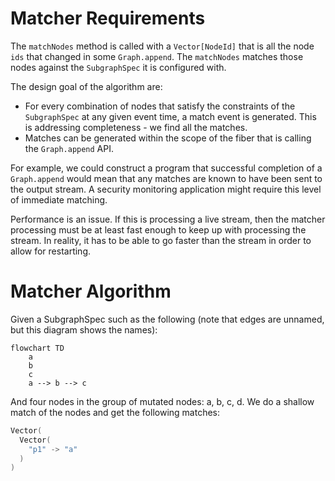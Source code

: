 # Matcher Requirements

The `matchNodes` method is called with a `Vector[NodeId]` that is all the node `ids` that changed in some
`Graph.append`.
The `matchNodes` matches those nodes against the `SubgraphSpec` it is configured with.

The design goal of the algorithm are:

* For every combination of nodes that satisfy the constraints of the `SubgraphSpec` at any given event time,
  a match event is generated. This is addressing completeness - we find all the matches.
* Matches can be generated within the scope of the fiber that is calling the `Graph.append` API.

For example, we could construct a program that successful completion of a `Graph.append` would mean that any
matches are known to have been sent to the output stream. A security monitoring application might require this
level of immediate matching.

Performance is an issue. If this is processing a live stream, then the matcher processing must be at least fast
enough to keep up with processing the stream. In reality, it has to be able to go faster than the stream in order to
allow for restarting.

# Matcher Algorithm

Given a SubgraphSpec such as the following (note that edges are unnamed, but this diagram shows the names):

```mermaid
flowchart TD
    a
    b
    c
    a --> b --> c
 ```

And four nodes in the group of mutated nodes: a, b, c, d. We do a shallow match of the nodes and get the following
matches:

```scala
Vector(
  Vector(
    "p1" -> "a"
  )
)
```